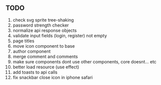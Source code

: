 ## TODO

1. check svg sprite tree-shaking
2. password strength checker
3. normalize api response objects
4. validate input fields (login, register) not empty
5. page titles
6. move icon component to base
7. author component
8. merge comment and comments
9. make sure components dont use other components, core doesnt... etc
10. better load resource (use effect)
11. add toasts to api calls
12. fix snackbar close icon in iphone safari
